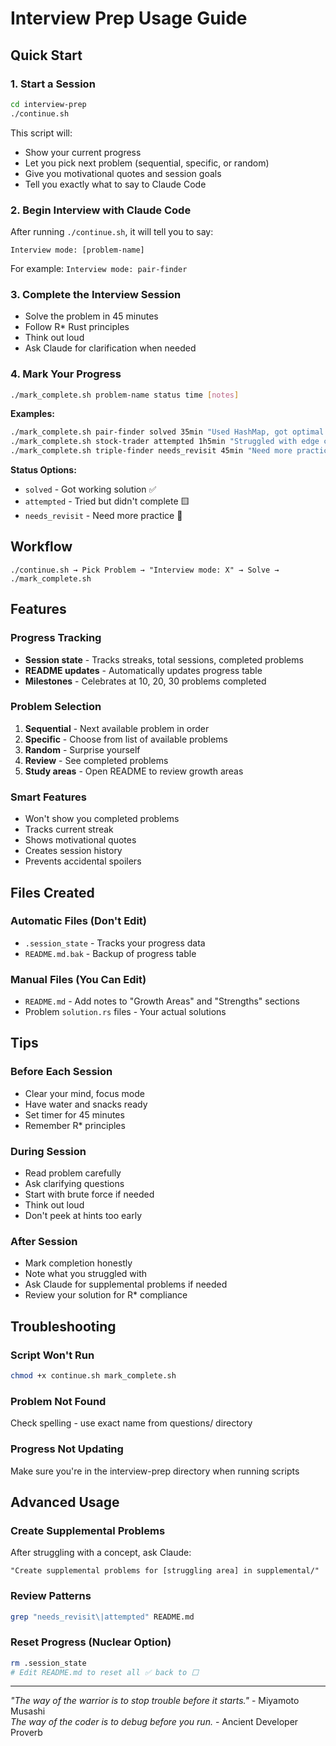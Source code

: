 # Interview Prep Usage Guide

## Quick Start

### 1. Start a Session
```bash
cd interview-prep
./continue.sh
```

This script will:
- Show your current progress 
- Let you pick next problem (sequential, specific, or random)
- Give you motivational quotes and session goals
- Tell you exactly what to say to Claude Code

### 2. Begin Interview with Claude Code
After running `./continue.sh`, it will tell you to say:
```
Interview mode: [problem-name]
```

For example: `Interview mode: pair-finder`

### 3. Complete the Interview Session
- Solve the problem in 45 minutes
- Follow R* Rust principles
- Think out loud
- Ask Claude for clarification when needed

### 4. Mark Your Progress
```bash
./mark_complete.sh problem-name status time [notes]
```

**Examples:**
```bash
./mark_complete.sh pair-finder solved 35min "Used HashMap, got optimal O(n) solution"
./mark_complete.sh stock-trader attempted 1h5min "Struggled with edge cases"
./mark_complete.sh triple-finder needs_revisit 45min "Need more practice with two-pointer"
```

**Status Options:**
- `solved` - Got working solution ✅
- `attempted` - Tried but didn't complete 🟨  
- `needs_revisit` - Need more practice 🔄

## Workflow

```
./continue.sh → Pick Problem → "Interview mode: X" → Solve → ./mark_complete.sh
```

## Features

### Progress Tracking
- **Session state** - Tracks streaks, total sessions, completed problems
- **README updates** - Automatically updates progress table
- **Milestones** - Celebrates at 10, 20, 30 problems completed

### Problem Selection
1. **Sequential** - Next available problem in order
2. **Specific** - Choose from list of available problems  
3. **Random** - Surprise yourself
4. **Review** - See completed problems
5. **Study areas** - Open README to review growth areas

### Smart Features
- Won't show you completed problems
- Tracks current streak
- Shows motivational quotes
- Creates session history
- Prevents accidental spoilers

## Files Created

### Automatic Files (Don't Edit)
- `.session_state` - Tracks your progress data
- `README.md.bak` - Backup of progress table

### Manual Files (You Can Edit)
- `README.md` - Add notes to "Growth Areas" and "Strengths" sections
- Problem `solution.rs` files - Your actual solutions

## Tips

### Before Each Session
- Clear your mind, focus mode
- Have water and snacks ready  
- Set timer for 45 minutes
- Remember R* principles

### During Session
- Read problem carefully
- Ask clarifying questions
- Start with brute force if needed
- Think out loud
- Don't peek at hints too early

### After Session  
- Mark completion honestly
- Note what you struggled with
- Ask Claude for supplemental problems if needed
- Review your solution for R* compliance

## Troubleshooting

### Script Won't Run
```bash
chmod +x continue.sh mark_complete.sh
```

### Problem Not Found
Check spelling - use exact name from questions/ directory

### Progress Not Updating
Make sure you're in the interview-prep directory when running scripts

## Advanced Usage

### Create Supplemental Problems
After struggling with a concept, ask Claude:
```
"Create supplemental problems for [struggling area] in supplemental/"
```

### Review Patterns
```bash
grep "needs_revisit\|attempted" README.md
```

### Reset Progress (Nuclear Option)
```bash
rm .session_state
# Edit README.md to reset all ✅ back to ⬜
```

---

*"The way of the warrior is to stop trouble before it starts."* - Miyamoto Musashi  
*The way of the coder is to debug before you run.* - Ancient Developer Proverb